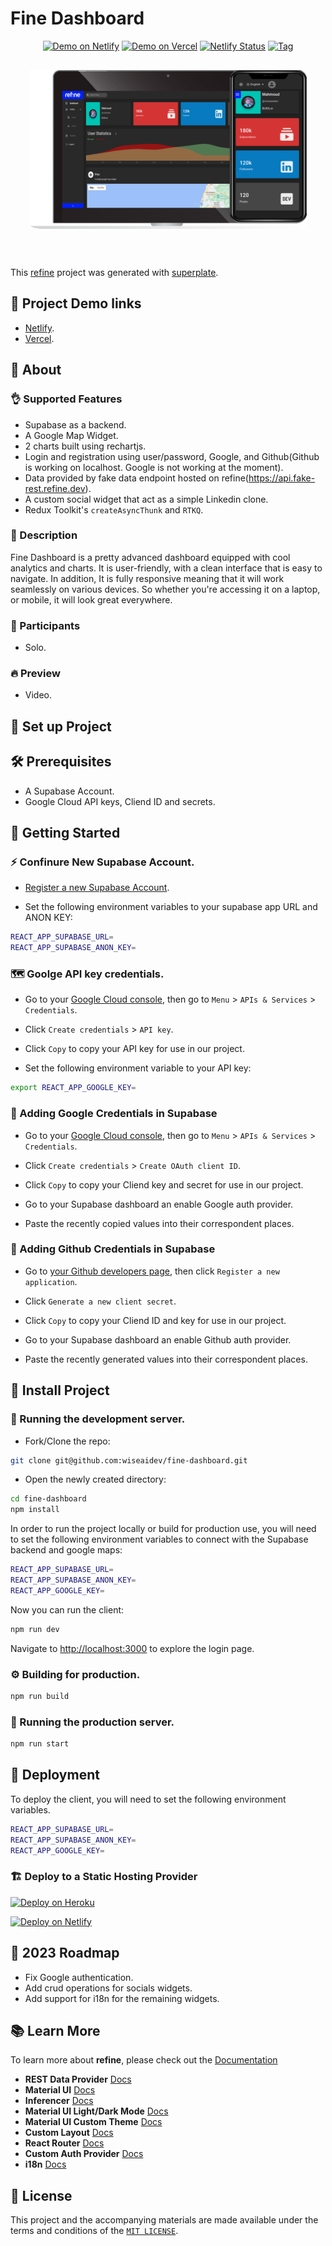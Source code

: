 # Fine Dashboard

<div align="center">

[![Demo on Netlify](https://badgen.net/badge/icon/netlify/green?icon=telegram&label=fine-dashboard)](https://fine-dashboard.netlify.app)
[![Demo on Vercel](https://badgen.net/badge/icon/vercel?icon=telegram&label=fine-dashboard)](https://fine-dashboard.vercel.app)
[![Netlify Status](https://api.netlify.com/api/v1/badges/a303e27c-ddde-4edc-bd1d-a9492a0e900f/deploy-status)](https://app.netlify.com/sites/thriving-gaufre-13a5a8/deploys)
[![Tag](https://badgen.net/github/tag/wiseaidev/fine-dashboard)](https://github.com/wiseaidev/fine-dashboard/releases/tag/v0.1.0)

</div>

<div align="center" style="margin: 30px;">
    <img src="./assets/banner.png"  align="center" />
</div>
<br/>

This [refine](https://github.com/pankod/refine) project was generated with [superplate](https://github.com/pankod/refine).

## 🔗 Project Demo links

- [Netlify](https://fine-dashboard.netlify.app/).
- [Vercel](https://fine-dashboard.vercel.app/).

## 📙 About

### 👌 Supported Features

- Supabase as a backend.
- A Google Map Widget.
- 2 charts built using rechartjs.
- Login and registration using user/password, Google, and Github(Github is working on localhost. Google is not working at the moment).
- Data provided by fake data endpoint hosted on refine(https://api.fake-rest.refine.dev).
- A custom social widget that act as a simple Linkedin clone.
- Redux Toolkit's `createAsyncThunk` and `RTKQ`.

### 📙 Description

Fine Dashboard is a pretty advanced dashboard equipped with cool analytics and charts. It is user-friendly, with a clean interface that is easy to navigate. In addition, It is fully responsive meaning that it will work seamlessly on various devices. So whether you're accessing it on a laptop, or mobile, it will look great everywhere.

### 🏃 Participants

- Solo.

### 🔥 Preview

- Video.

## 🚧 Set up Project

## 🛠️ Prerequisites

- A Supabase Account.
- Google Cloud API keys, Cliend ID and secrets.

## 👶 Getting Started

### ⚡️ Confinure New Supabase Account.

- [Register a new Supabase Account](https://app.supabase.com/sign-in).

- Set the following environment variables to your supabase app URL and ANON KEY:

```sh
REACT_APP_SUPABASE_URL=
REACT_APP_SUPABASE_ANON_KEY=
```

### 🗺️ Goolge API key credentials.

- Go to your [Google Cloud console](https://console.cloud.google.com/apis/credentials), then go to `Menu` > `APIs & Services` > `Credentials`.

- Click `Create credentials` > `API key`.

- Click `Copy` to copy your API key for use in our project.

- Set the following environment variable to your API key:

```sh
export REACT_APP_GOOGLE_KEY=
```

### 🧢 Adding Google Credentials in Supabase

- Go to your [Google Cloud console](https://console.cloud.google.com/apis/credentials), then go to `Menu` > `APIs & Services` > `Credentials`.

- Click `Create credentials` > `Create OAuth client ID`.

- Click `Copy` to copy your Cliend key and secret for use in our project.

- Go to your Supabase dashboard an enable Google auth provider.

- Paste the recently copied values into their correspondent places.

### 👾 Adding Github Credentials in Supabase

- Go to [your Github developers page](https://github.com/settings/developers), then click `Register a new application`.

- Click `Generate a new client secret`.

- Click `Copy` to copy your Cliend ID and key for use in our project.

- Go to your Supabase dashboard an enable Github auth provider.

- Paste the recently generated values into their correspondent places.

## 🔨 Install Project

### 🔁 Running the development server.

- Fork/Clone the repo:

```sh
git clone git@github.com:wiseaidev/fine-dashboard.git
```

- Open the newly created directory:

```sh
cd fine-dashboard
npm install
```

In order to run the project locally or build for production use, you will need to set the following environment variables to connect with the Supabase backend and google maps:

```sh
REACT_APP_SUPABASE_URL=
REACT_APP_SUPABASE_ANON_KEY=
REACT_APP_GOOGLE_KEY=
```

Now you can run the client:

```sh
npm run dev
```

Navigate to [http://localhost:3000](http://localhost:3000) to explore the login page.

### ⚙️ Building for production.

```sh
npm run build
```

### 🔁 Running the production server.

```sh
npm run start
```

## 🚀 Deployment

To deploy the client, you will need to set the following environment variables.

```sh
REACT_APP_SUPABASE_URL=
REACT_APP_SUPABASE_ANON_KEY=
REACT_APP_GOOGLE_KEY=
```

### 🏗️ Deploy to a Static Hosting Provider

[![Deploy on Heroku](https://www.herokucdn.com/deploy/button.svg)](https://heroku.com/deploy?template=https://github.com/wiseaidev/fine-dashboard)

[![Deploy on Netlify](https://www.netlify.com/img/deploy/button.svg)](https://app.netlify.com/start/deploy?repository=https://github.com/wiseaidev/fine-dashboard)

## 🚧 2023 Roadmap

- Fix Google authentication.
- Add crud operations for socials widgets.
- Add support for i18n for the remaining widgets.

## 📚 Learn More

To learn more about **refine**, please check out the [Documentation](https://refine.dev/docs)

- **REST Data Provider** [Docs](https://refine.dev/docs/core/providers/data-provider/#overview)
- **Material UI** [Docs](https://refine.dev/docs/ui-frameworks/mui/tutorial/)
- **Inferencer** [Docs](https://refine.dev/docs/packages/documentation/inferencer)
- **Material UI Light/Dark Mode** [Docs](https://refine.dev/docs/ui-frameworks/mui/customization/mui-custom-theme/)
- **Material UI Custom Theme** [Docs](https://refine.dev/docs/ui-frameworks/mui/customization/mui-custom-theme/)
- **Custom Layout** [Docs](https://refine.dev/docs/ui-frameworks/mui/customization/mui-custom-layout/)
- **React Router** [Docs](https://refine.dev/docs/core/providers/router-provider/)
- **Custom Auth Provider** [Docs](https://refine.dev/docs/core/providers/auth-provider/)
- **i18n** [Docs](https://refine.dev/docs/core/providers/i18n-provider/)

## 📝 License

This project and the accompanying materials are made available under the terms and conditions of the [`MIT LICENSE`](https://github.com/wiseaidev/fine-dashboard/blob/main/LICENSE).
